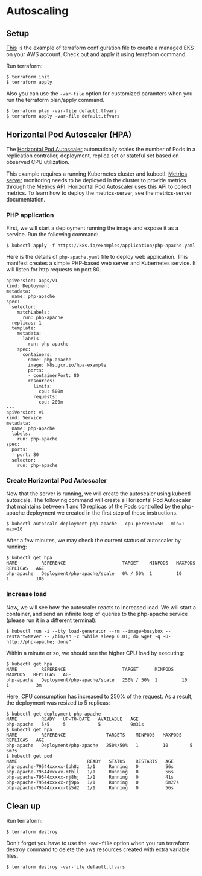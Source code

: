 # Autoscaling
## Setup
[This](https://github.com/Young-ook/terraform-aws-eks/blob/main/examples/complete/main.tf) is the example of terraform configuration file to create a managed EKS on your AWS account. Check out and apply it using terraform command.

Run terraform:
```
$ terraform init
$ terraform apply
```
Also you can use the `-var-file` option for customized paramters when you run the terraform plan/apply command.
```
$ terraform plan -var-file default.tfvars
$ terraform apply -var-file default.tfvars
```

## Horizontal Pod Autoscaler (HPA)
The [Horizontal Pod Autoscaler](https://kubernetes.io/docs/tasks/run-application/horizontal-pod-autoscale/) automatically scales the number of Pods in a replication controller, deployment, replica set or stateful set based on observed CPU utilization.

This example requires a running Kubernetes cluster and kubectl. [Metrics server](https://github.com/kubernetes-sigs/metrics-server) monitoring needs to be deployed in the cluster to provide metrics through the [Metrics API](https://github.com/kubernetes/metrics). Horizontal Pod Autoscaler uses this API to collect metrics. To learn how to deploy the metrics-server, see the metrics-server documentation.

### PHP application
First, we will start a deployment running the image and expose it as a service.
Run the following command:
```
$ kubectl apply -f https://k8s.io/examples/application/php-apache.yaml
```

Here is the details of `php-apache.yaml` file to deploy web application. This manifest creates a simple PHP-based web server and Kubernetes service. It will listen for http requests on port 80.
```
apiVersion: apps/v1
kind: Deployment
metadata:
  name: php-apache
spec:
  selector:
    matchLabels:
      run: php-apache
  replicas: 1
  template:
    metadata:
      labels:
        run: php-apache
    spec:
      containers:
      - name: php-apache
        image: k8s.gcr.io/hpa-example
        ports:
        - containerPort: 80
        resources:
          limits:
            cpu: 500m
          requests:
            cpu: 200m
---
apiVersion: v1
kind: Service
metadata:
  name: php-apache
  labels:
    run: php-apache
spec:
  ports:
  - port: 80
  selector:
    run: php-apache
```

### Create Horizontal Pod Autoscaler
Now that the server is running, we will create the autoscaler using kubectl autoscale. The following command will create a Horizontal Pod Autoscaler that maintains between 1 and 10 replicas of the Pods controlled by the php-apache deployment we created in the first step of these instructions.
```
$ kubectl autoscale deployment php-apache --cpu-percent=50 --min=1 --max=10
```
After a few minutes, we may check the current status of autoscaler by running:
```
$ kubectl get hpa
NAME         REFERENCE                     TARGET    MINPODS   MAXPODS   REPLICAS   AGE
php-apache   Deployment/php-apache/scale   0% / 50%  1         10        1          18s
```

### Increase load
Now, we will see how the autoscaler reacts to increased load. We will start a container, and send an infinite loop of queries to the php-apache service (please run it in a different terminal):
```
$ kubectl run -i --tty load-generator --rm --image=busybox --restart=Never -- /bin/sh -c "while sleep 0.01; do wget -q -O- http://php-apache; done"
```
Within a minute or so, we should see the higher CPU load by executing:
```
$ kubectl get hpa
NAME         REFERENCE                     TARGET      MINPODS   MAXPODS   REPLICAS   AGE
php-apache   Deployment/php-apache/scale   250% / 50%  1         10        1          3m
```
Here, CPU consumption has increased to 250% of the request. As a result, the deployment was resized to 5 replicas:
```
$ kubectl get deployment php-apache
NAME         READY   UP-TO-DATE   AVAILABLE   AGE
php-apache   5/5     5            5           9m31s
$ kubectl get hpa
NAME         REFERENCE               TARGETS    MINPODS   MAXPODS   REPLICAS   AGE
php-apache   Deployment/php-apache   250%/50%   1         10        5          6m7s
$ kubectl get pod
NAME                          READY   STATUS    RESTARTS   AGE
php-apache-79544xxxxx-6ph8z   1/1     Running   0          56s
php-apache-79544xxxxx-mtbll   1/1     Running   0          56s
php-apache-79544xxxxx-rj8hj   1/1     Running   0          41s
php-apache-79544xxxxx-rj9p6   1/1     Running   0          6m27s
php-apache-79544xxxxx-ts5d2   1/1     Running   0          56s
```

## Clean up
Run terraform:
```
$ terraform destroy
```
Don't forget you have to use the `-var-file` option when you run terraform destroy command to delete the aws resources created with extra variable files.
```
$ terraform destroy -var-file default.tfvars
```
